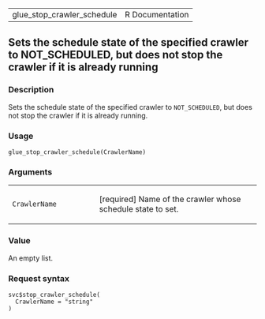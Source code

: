 <table style="width: 100%;">
<tbody>
<tr class="odd">
<td>glue_stop_crawler_schedule</td>
<td style="text-align: right;">R Documentation</td>
</tr>
</tbody>
</table>

## Sets the schedule state of the specified crawler to NOT\_SCHEDULED, but does not stop the crawler if it is already running

### Description

Sets the schedule state of the specified crawler to `NOT_SCHEDULED`, but
does not stop the crawler if it is already running.

### Usage

    glue_stop_crawler_schedule(CrawlerName)

### Arguments

<table>
<colgroup>
<col style="width: 35%" />
<col style="width: 65%" />
</colgroup>
<tbody>
<tr class="odd">
<td><code
id="glue_stop_crawler_schedule_:_CrawlerName">CrawlerName</code></td>
<td><p>[required] Name of the crawler whose schedule state to
set.</p></td>
</tr>
</tbody>
</table>

### Value

An empty list.

### Request syntax

    svc$stop_crawler_schedule(
      CrawlerName = "string"
    )
